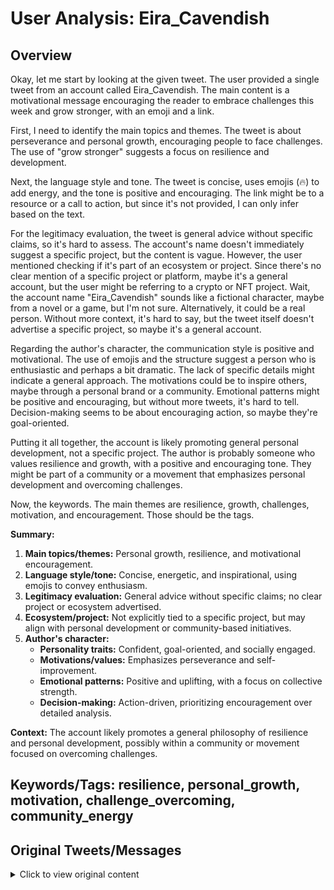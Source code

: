 # User Analysis: Eira_Cavendish

## Overview

<think>
Okay, let me start by looking at the given tweet. The user provided a single tweet from an account called Eira_Cavendish. The main content is a motivational message encouraging the reader to embrace challenges this week and grow stronger, with an emoji and a link.

First, I need to identify the main topics and themes. The tweet is about perseverance and personal growth, encouraging people to face challenges. The use of "grow stronger" suggests a focus on resilience and development.

Next, the language style and tone. The tweet is concise, uses emojis (🔥) to add energy, and the tone is positive and encouraging. The link might be to a resource or a call to action, but since it's not provided, I can only infer based on the text.

For the legitimacy evaluation, the tweet is general advice without specific claims, so it's hard to assess. The account's name doesn't immediately suggest a specific project, but the content is vague. However, the user mentioned checking if it's part of an ecosystem or project. Since there's no clear mention of a specific project or platform, maybe it's a general account, but the user might be referring to a crypto or NFT project. Wait, the account name "Eira_Cavendish" sounds like a fictional character, maybe from a novel or a game, but I'm not sure. Alternatively, it could be a real person. Without more context, it's hard to say, but the tweet itself doesn't advertise a specific project, so maybe it's a general account.

Regarding the author's character, the communication style is positive and motivational. The use of emojis and the structure suggest a person who is enthusiastic and perhaps a bit dramatic. The lack of specific details might indicate a general approach. The motivations could be to inspire others, maybe through a personal brand or a community. Emotional patterns might be positive and encouraging, but without more tweets, it's hard to tell. Decision-making seems to be about encouraging action, so maybe they're goal-oriented.

Putting it all together, the account is likely promoting general personal development, not a specific project. The author is probably someone who values resilience and growth, with a positive and encouraging tone. They might be part of a community or a movement that emphasizes personal development and overcoming challenges.

Now, the keywords. The main themes are resilience, growth, challenges, motivation, and encouragement. Those should be the tags.
</think>

**Summary:**  
1. **Main topics/themes:** Personal growth, resilience, and motivational encouragement.  
2. **Language style/tone:** Concise, energetic, and inspirational, using emojis to convey enthusiasm.  
3. **Legitimacy evaluation:** General advice without specific claims; no clear project or ecosystem advertised.  
4. **Ecosystem/project:** Not explicitly tied to a specific project, but may align with personal development or community-based initiatives.  
5. **Author's character:**  
   - **Personality traits:** Confident, goal-oriented, and socially engaged.  
   - **Motivations/values:** Emphasizes perseverance and self-improvement.  
   - **Emotional patterns:** Positive and uplifting, with a focus on collective strength.  
   - **Decision-making:** Action-driven, prioritizing encouragement over detailed analysis.  

**Context:** The account likely promotes a general philosophy of resilience and personal development, possibly within a community or movement focused on overcoming challenges.  

**Keywords/Tags:** resilience, personal_growth, motivation, challenge_overcoming, community_energy
---
## Original Tweets/Messages

<details>
<summary>Click to view original content</summary>

| Type | Content |
|------|---------|
| messages | Embrace the challenges this week and grow stronger 🔥 https://t.co/Sumzp1YM0P |

</details>
